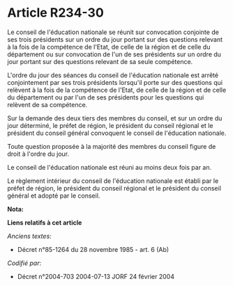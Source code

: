 # Article R234-30

Le conseil de l'éducation nationale se réunit sur convocation conjointe de ses trois présidents sur un ordre du jour portant
sur des questions relevant à la fois de la compétence de l'Etat, de celle de la région et de celle du département ou sur
convocation de l'un de ses présidents sur un ordre du jour portant sur des questions relevant de sa seule compétence.

L'ordre du jour des séances du conseil de l'éducation nationale est arrêté conjointement par ses trois présidents lorsqu'il
porte sur des questions qui relèvent à la fois de la compétence de l'Etat, de celle de la région et de celle du département
ou par l'un de ses présidents pour les questions qui relèvent de sa compétence.

Sur la demande des deux tiers des membres du conseil, et sur un ordre du jour déterminé, le préfet de région, le président du
conseil régional et le président du conseil général convoquent le conseil de l'éducation nationale.

Toute question proposée à la majorité des membres du conseil figure de droit à l'ordre du jour.

Le conseil de l'éducation nationale est réuni au moins deux fois par an.

Le règlement intérieur du conseil de l'éducation nationale est établi par le préfet de région, le président du conseil
régional et le président du conseil général et adopté par le conseil.

**Nota:**



**Liens relatifs à cet article**

_Anciens textes_:

  - Décret n°85-1264 du 28 novembre 1985 - art. 6 (Ab)

_Codifié par_:

  - Décret n°2004-703 2004-07-13 JORF 24 février 2004
